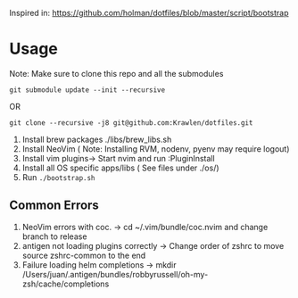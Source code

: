 Inspired in: https://github.com/holman/dotfiles/blob/master/script/bootstrap


# Usage

Note: Make sure to clone this repo and all the submodules
```
git submodule update --init --recursive
```
OR
```
git clone --recursive -j8 git@github.com:Krawlen/dotfiles.git
```

1. Install brew packages ./libs/brew_libs.sh
2. Install NeoVim ( Note: Installing RVM, nodenv, pyenv may require logout)
3. Install vim plugins-> Start nvim and run :PluginInstall
2. Install all OS specific apps/libs ( See files under ./os/)
3. Run `./bootstrap.sh`


## Common Errors
1. NeoVim errors with coc. -> cd ~/.vim/bundle/coc.nvim and change branch to release
2. antigen not loading plugins correctly -> Change order of zshrc to move source zshrc-common to the end
3. Failure loading helm completions -> mkdir /Users/juan/.antigen/bundles/robbyrussell/oh-my-zsh/cache/completions


